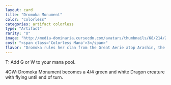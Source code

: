 ```yaml
---
layout: card
title: "Dromoka Monument"
color: "colorless"
categories: artifact colorless
type: "Artifact"
rarity: "U"
image: "http://media-dominaria.cursecdn.com/avatars/thumbnails/68/214/200/283/635616653753970285.png"
cost: "<span class='Colorless Mana'>3</span>"
flavor: "Dromoka rules her clan from the Great Aerie atop Arashin, the central city of the Shifting Wastes."
---
```


<span class="Tap">T</span>: Add <span class="Green Mana">G</span> or <span class="White Mana">W</span> to your mana pool.

<span class="Colorless Mana">4</span><span class="Green Mana">G</span><span class="White Mana">W</span>: Dromoka Monument becomes a 4/4 green and white Dragon creature with flying until end of turn.
